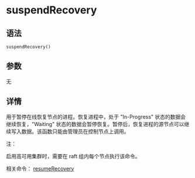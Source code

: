 # suspendRecovery

## 语法

`suspendRecovery()`

## 参数

无

## 详情

用于暂停在线恢复节点的进程。恢复进程中，处于 "In-Progress" 状态的数据会继续恢复，"Waiting"
状态的数据会暂停恢复。暂停后，恢复进程的源节点可以继续写入数据。该函数只能由管理员在控制节点上调用。

注：

启用高可用集群时，需要在 raft 组内每个节点执行该命令。

相关命令： [resumeRecovery](../r/resumeRecovery.html)

